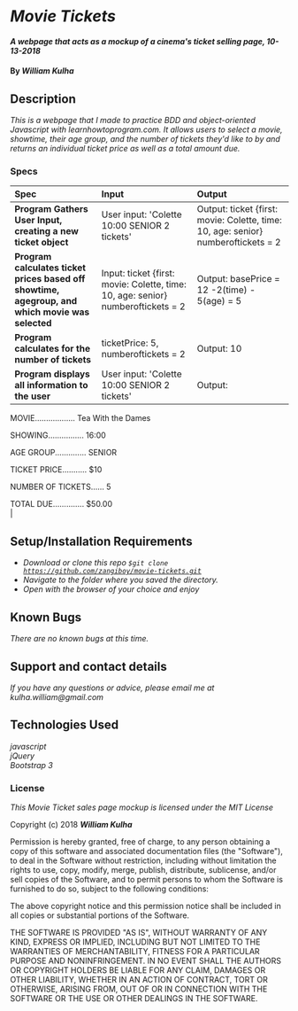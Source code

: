 # _Movie Tickets_

#### _A webpage that acts as a mockup of a cinema's ticket selling page, 10-13-2018_

#### By _**William Kulha**_

## Description

_This is a webpage that I made to practice BDD and object-oriented Javascript with learnhowtoprogram.com. It allows users to select a movie, showtime, their age group, and the number of tickets they'd like to by and returns an individual ticket price as well as a total amount due._

### Specs
| Spec | Input | Output |
| :-------------     | :------------- | :------------- |
**Program Gathers User Input, creating a new ticket object** | User input: 'Colette 10:00 SENIOR 2 tickets' | Output: ticket {first: movie: Colette, time: 10, age: senior} numberoftickets = 2 |
**Program calculates ticket prices based off showtime, agegroup, and which movie was selected** | Input: ticket {first: movie: Colette, time: 10, age: senior} numberoftickets = 2| Output: basePrice = 12 -2(time) - 5(age) = 5 |
**Program calculates for the number of tickets** | ticketPrice: 5, numberoftickets = 2| Output: 10  |
**Program displays all information to the user** | User input: 'Colette 10:00 SENIOR 2 tickets' | Output:
MOVIE.................. Tea With the Dames<br/>

SHOWING................ 16:00<br/>

AGE GROUP.............. SENIOR<br/>

TICKET PRICE........... $10<br/>

NUMBER OF TICKETS...... 5<br/>

TOTAL DUE.............. $50.00 <br/>|

## Setup/Installation Requirements

* _Download or clone this repo <code>$git clone https://github.com/zangiboy/movie-tickets.git</code>_
* _Navigate to the folder where you saved the directory._
* _Open with the browser of your choice and enjoy_


## Known Bugs

_There are no known bugs at this time._

## Support and contact details

_If you have any questions or advice, please email me at kulha.william@gmail.com_

## Technologies Used

_javascript_\
_jQuery_\
_Bootstrap 3_

### License

*This Movie Ticket sales page mockup is licensed under the MIT License*

Copyright (c) 2018 **_William Kulha_**

Permission is hereby granted, free of charge, to any person obtaining a copy of this software and associated documentation files (the "Software"), to deal in the Software without restriction, including without limitation the rights to use, copy, modify, merge, publish, distribute, sublicense, and/or sell copies of the Software, and to permit persons to whom the Software is furnished to do so, subject to the following conditions:

The above copyright notice and this permission notice shall be included in all copies or substantial portions of the Software.

THE SOFTWARE IS PROVIDED "AS IS", WITHOUT WARRANTY OF ANY KIND, EXPRESS OR IMPLIED, INCLUDING BUT NOT LIMITED TO THE WARRANTIES OF MERCHANTABILITY, FITNESS FOR A PARTICULAR PURPOSE AND NONINFRINGEMENT. IN NO EVENT SHALL THE AUTHORS OR COPYRIGHT HOLDERS BE LIABLE FOR ANY CLAIM, DAMAGES OR OTHER LIABILITY, WHETHER IN AN ACTION OF CONTRACT, TORT OR OTHERWISE, ARISING FROM, OUT OF OR IN CONNECTION WITH THE SOFTWARE OR THE USE OR OTHER DEALINGS IN THE SOFTWARE.
